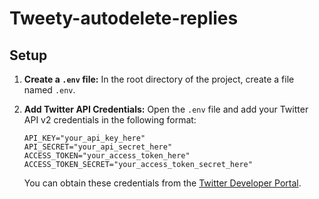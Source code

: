 # Tweety-autodelete-replies

## Setup

1.  **Create a `.env` file:** In the root directory of the project, create a file named `.env`.

2.  **Add Twitter API Credentials:** Open the `.env` file and add your Twitter API v2 credentials in the following format:

    ```
    API_KEY="your_api_key_here"
    API_SECRET="your_api_secret_here"
    ACCESS_TOKEN="your_access_token_here"
    ACCESS_TOKEN_SECRET="your_access_token_secret_here"
    ```

    You can obtain these credentials from the [Twitter Developer Portal](https://developer.twitter.com/).